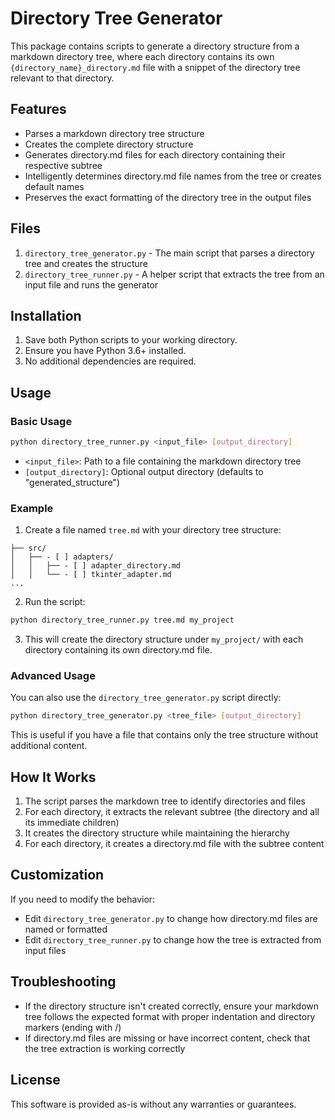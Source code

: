 # Directory Tree Generator

This package contains scripts to generate a directory structure from a markdown directory tree, where each directory contains its own `{directory_name}_directory.md` file with a snippet of the directory tree relevant to that directory.

## Features

- Parses a markdown directory tree structure
- Creates the complete directory structure
- Generates directory.md files for each directory containing their respective subtree
- Intelligently determines directory.md file names from the tree or creates default names
- Preserves the exact formatting of the directory tree in the output files

## Files

1. `directory_tree_generator.py` - The main script that parses a directory tree and creates the structure
2. `directory_tree_runner.py` - A helper script that extracts the tree from an input file and runs the generator

## Installation

1. Save both Python scripts to your working directory.
2. Ensure you have Python 3.6+ installed.
3. No additional dependencies are required.

## Usage

### Basic Usage

```bash
python directory_tree_runner.py <input_file> [output_directory]
```

- `<input_file>`: Path to a file containing the markdown directory tree
- `[output_directory]`: Optional output directory (defaults to "generated_structure")

### Example

1. Create a file named `tree.md` with your directory tree structure:

```
├── src/
│   ├── - [ ] adapters/
│   │   ├── - [ ] adapter_directory.md
│   │   └── - [ ] tkinter_adapter.md
...
```

2. Run the script:

```bash
python directory_tree_runner.py tree.md my_project
```

3. This will create the directory structure under `my_project/` with each directory containing its own directory.md file.

### Advanced Usage

You can also use the `directory_tree_generator.py` script directly:

```bash
python directory_tree_generator.py <tree_file> [output_directory]
```

This is useful if you have a file that contains only the tree structure without additional content.

## How It Works

1. The script parses the markdown tree to identify directories and files
2. For each directory, it extracts the relevant subtree (the directory and all its immediate children)
3. It creates the directory structure while maintaining the hierarchy
4. For each directory, it creates a directory.md file with the subtree content

## Customization

If you need to modify the behavior:

- Edit `directory_tree_generator.py` to change how directory.md files are named or formatted
- Edit `directory_tree_runner.py` to change how the tree is extracted from input files

## Troubleshooting

- If the directory structure isn't created correctly, ensure your markdown tree follows the expected format with proper indentation and directory markers (ending with /)
- If directory.md files are missing or have incorrect content, check that the tree extraction is working correctly

## License

This software is provided as-is without any warranties or guarantees.
